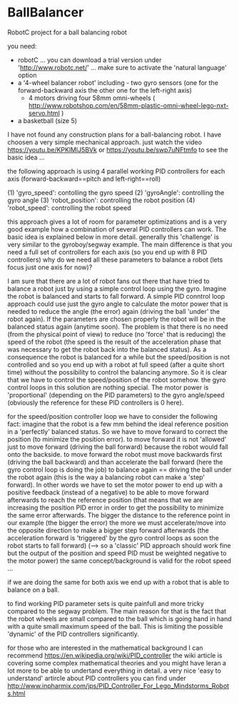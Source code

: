 # BallBalancer
RobotC project for a ball balancing robot 

you need:
- robotC ... you can download a trial version under 'http://www.robotc.net/' ... make sure to activate the 'natural language' option
- a '4-wheel balancer robot' including 
 		- two gyro sensors (one for the forward-backward axis the other one for the left-right axis)
  	-	4 motors driving four 58mm omni-wheels ( http://www.robotshop.com/en/58mm-plastic-omni-wheel-lego-nxt-servo.html )
- a basketball (size 5)

I have not found any construction plans for a ball-balancing robot. I have choosen a very simple mechanical approach.
just watch the video https://youtu.be/KPKlMlJ5BVk or https://youtu.be/swp7uNFtmfo to see the basic idea ...

the following approach is using 4 parallel working PID controllers for each axis (forward-backward==pitch and left-right==roll)

(1) 'gyro_speed': contolling the gyro speed
(2) 'gyroAngle': controlling the gyro angle
(3) 'robot_position': controlling the robot position
(4) 'robot_speed': controlling the robot speed

this approach gives a lot of room for parameter optimizations and is a very good example how a
combination of several PID controllers can work. The basic idea is explained below in more detail.
generally this 'challenge' is very similar to the gyroboy/segway example. The main difference is that
you need a full set of controllers for each axis (so you end up with 8 PID controllers)
why do we need all these parameters to balance a robot (lets focus just one axis for now)?

I am sure that there are a lot of robot fans out there that have tried to balance
a robot just by using a simple control loop using the gyro.
Imagine the robot is balanced and starts to fall forward. A simple PID conntrol loop approach
could use just the gyro angle to calculate the motor power that is needed to reduce the angle
(the error) again (driving the ball 'under' the robot again). If the parameters are chosen properly the robot will be in the balanced status
again (anytime soon). The problem is that there is no need (from the physical point of view) to reduce
(no 'force' that is reducing) the speed of the robot (the speed is the result of the acceleration phase
that was necessary to get the robot back into the balanced status).
As a consequence the robot is balanced for a while but the speed/position is not controlled
and so you end up with a robot at full speed (after a quite short time) without the possibility to control the balancing anymore.
So it is clear that we have to control the speed/position of the robot somehow.
the gyro control loops in this solution are nothing special. The motor power is 'proportional' (depending on the PID parameters)
to the gyro angle/speed (obviously the reference for these PID controllers is 0 here).

for the speed/position controller loop we have to consider the following fact:
imagine that the robot is a few mm behind the ideal reference position in a 'perfectly' balanced status.
So we have to move forward to correct the position
(to minimize the position error).
to move forward it is not 'allowed' just to move forward (driving the ball forward) because the robot would fall onto the backside.
to move forward the robot must move backwards first (driving the ball backward) and than accelerate the ball forward (here the gyro control loop is doing the job)
to balance again == driving the ball under the robot again (this is the way a balancing robot can make a 'step' forward).
In other words we have to set the motor power to end up with a positive feedback (instead of a negative) to be able to move 
forward afterwards to reach the reference position
(that means that we are increasing the position PID error in order to get the possibility to minimize the same error afterwards.
The bigger the distance to the reference point in our example
(the bigger the error) the more we must accelerate/move into the opposite direction to make a bigger step forward afterwards (the acceleration forward is 'triggered' by
the gyro control loops as soon the robot starts to fall forward)
(--> so a 'classic' PID approach should work fine but the output of the position and speed PID must be weighted
negative to the motor power)
the same concept/background is valid for the robot speed ...

if we are doing the same for both axis we end up with a robot that is able to balance on a ball. 

to find working PID parameter sets is quite painfull and more tricky compared to the segway problem. The main reason for that is the fact that the robot wheels are small
compared to the ball which is going hand in hand with a quite small maximum speed of the ball. This is limiting the possible 'dynamic' of the PID controllers significantly.

for those who are interested in the mathematical background I can recommend
https://en.wikipedia.org/wiki/PID_controller
the wiki article is covering some complex mathematical theories and you might have leran a lot more to be able to undertand everything in detail.
a very nice 'easy to understand' artircle about PID controllers you can find under
http://www.inpharmix.com/jps/PID_Controller_For_Lego_Mindstorms_Robots.html

